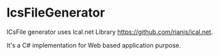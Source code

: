 # IcsFileGenerator
ICsFile generator uses Ical.net Library https://github.com/rianjs/ical.net.

It's a C# implementation for Web based application purpose. 
